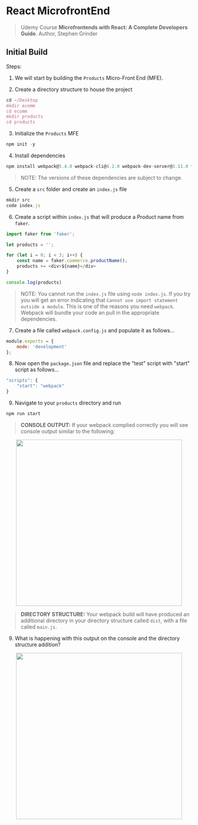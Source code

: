 # React MicrofrontEnd 
> Udemy Course __Microfrontends with React: A Complete Developers Guide__. Author, Stephen Grinder

## Initial Build 

Steps: 
1. We will start by building the `Products` Micro-Front End (MFE). 

2. Create a directory structure to house the project
```javascript
cd ~/Desktop
mkdir ecomm
cd ecomm
mkdir products 
cd products
```

3. Initialize the `Products` MFE

```javascript 
npm init -y 
```

4. Install dependencies
```javascript
npm install webpack@5.4.0 webpack-cli@4.2.0 webpack-dev-server@3.11.0 faker@5.1.0 html-webpack-plugin@4.5.0 --save
```

> NOTE: The versions of these dependencies are subject to change.


5. Create a `src` folder and create an `index.js` file

```javascript
mkdir src
code index.js
```

6. Create a script within `index.js` that will produce a Product name from `faker`. 

```javascript
import faker from 'faker';

let products = '';

for (let i = 0; i < 3; i++) {
    const name = faker.commerce.productName();
    products += <div>${name}</div>
}

console.log(products)
```

> NOTE: You cannot run the `index.js` file using `node index.js`. If you try you will get an error indicating that `Cannot use import statement outside a module`. This is one of the reasons you need `webpack`. Webpack will bundle your code an pull in the appropriate dependencies. 

7. Create a file called `webpack.config.js` and populate it as follows...

```javascript
module.exports = {
    mode: 'development'
};
```

8. Now open the `package.json` file and replace the "test" script with "start" script as follows...

```javascript
"scripts": {
    "start": "webpack"
}  
```

9. Navigate to your `products` directory and run 

```javascript
npm run start
```

>__CONSOLE OUTPUT:__ If your webpack complied correctly you will see console output similar to the following: 
<p align="center">
    <img src="https://user-images.githubusercontent.com/8760590/123555680-7247fb00-d744-11eb-9bc1-c60448068ff3.png" width="450">
</p>

>__DIRECTORY STRUCTURE:__ Your webpack build will have produced an additional directory in your directory structure called `dist`, with a file called `main.js`.

9. What is happening with this output on the console and the directory structure addition? 

<p align="center">
    <img src="https://user-images.githubusercontent.com/8760590/123555787-1e89e180-d745-11eb-835d-9480fd1fc2c1.png" width="450">
</p>